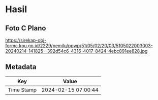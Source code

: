 # Hasil

## Foto C Plano

https://sirekap-obj-formc.kpu.go.id/2229/pemilu/ppwp/51/05/02/20/03/5105022003003-20240214-141825--392d54c6-4316-4017-8424-4ebc891ee828.jpg


## Metadata

| Key        | Value               |
| ---------- | ------------------- |
| Time Stamp | 2024-02-15 07:00:44 |



